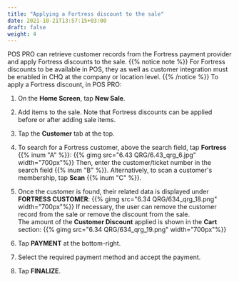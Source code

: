 ```yaml
---
title: "Applying a Fortress discount to the sale"
date: 2021-10-21T13:57:15+03:00
draft: false
weight: 4
---
```

POS PRO can retrieve customer records from the Fortress payment provider and apply Fortress discounts to the sale.
{{% notice note %}}
For Fortress discounts to be available in POS, they as well as customer integration must be enabled in CHQ at the company or location level.
{{% /notice %}}
To apply a Fortress discount, in POS PRO:

1. On the **Home Screen**, tap **New Sale**.

2. Add items to the sale. Note that Fortress discounts can be applied before or after adding sale items.

3. Tap the **Customer** tab at the top. 

4. To search for a Fortress customer, above the search field, tap **Fortress** {{% inum "A" %}}:
{{% gimg src="6.43 QRG/6.43_qrg_6.jpg" width="700px"%}} 
Then, enter the customer/ticket number in the search field {{% inum "B" %}}. Alternatively, to scan a customer's membership, tap **Scan** {{% inum "C" %}}.

5. Once the customer is found, their related data is displayed under **FORTRESS CUSTOMER**:
{{% gimg src="6.34 QRG/634_qrg_18.png" width="700px"%}} 
If necessary, the user can remove the customer record from the sale or remove the discount from the sale.  
The amount of the **Customer Discount** applied is shown in the **Cart** section:
{{% gimg src="6.34 QRG/634_qrg_19.png" width="700px"%}}
6. Tap **PAYMENT** at the bottom-right.
7. Select the required payment method and accept the payment.
8. Tap **FINALIZE**.